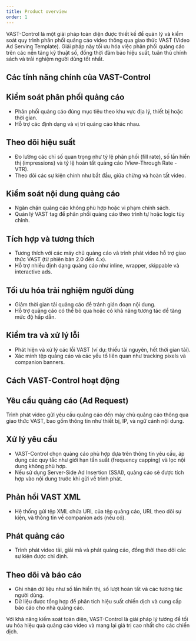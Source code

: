 ```yaml
---
title: Product overview
order: 1
---
```


VAST-Control là một giải pháp toàn diện được thiết kế để quản lý và kiểm soát quy trình phân phối quảng cáo video thông qua giao thức VAST (Video Ad Serving Template). Giải pháp này tối ưu hóa việc phân phối quảng cáo trên các nền tảng kỹ thuật số, đồng thời đảm bảo hiệu suất, tuân thủ chính sách và trải nghiệm người dùng tốt nhất.

## Các tính năng chính của VAST-Control
## Kiểm soát phân phối quảng cáo
* Phân phối quảng cáo đúng mục tiêu theo khu vực địa lý, thiết bị hoặc thời gian.
* Hỗ trợ các định dạng và vị trí quảng cáo khác nhau.
  
## Theo dõi hiệu suất
* Đo lường các chỉ số quan trọng như tỷ lệ phân phối (fill rate), số lần hiển thị (impressions) và tỷ lệ hoàn tất quảng cáo (View-Through Rate - VTR).
* Theo dõi các sự kiện chính như bắt đầu, giữa chừng và hoàn tất video.

## Kiểm soát nội dung quảng cáo
* Ngăn chặn quảng cáo không phù hợp hoặc vi phạm chính sách.
* Quản lý VAST tag để phân phối quảng cáo theo trình tự hoặc logic tùy chỉnh.
  
## Tích hợp và tương thích
* Tương thích với các máy chủ quảng cáo và trình phát video hỗ trợ giao thức VAST (từ phiên bản 2.0 đến 4.x).
* Hỗ trợ nhiều định dạng quảng cáo như inline, wrapper, skippable và interactive ads.

## Tối ưu hóa trải nghiệm người dùng
* Giảm thời gian tải quảng cáo để tránh gián đoạn nội dung.
* Hỗ trợ quảng cáo có thể bỏ qua hoặc có khả năng tương tác để tăng mức độ hấp dẫn.

## Kiểm tra và xử lý lỗi
* Phát hiện và xử lý các lỗi VAST (ví dụ: thiếu tài nguyên, hết thời gian tải).
* Xác minh tệp quảng cáo và các yếu tố liên quan như tracking pixels và companion banners.

## Cách VAST-Control hoạt động
## Yêu cầu quảng cáo (Ad Request)
Trình phát video gửi yêu cầu quảng cáo đến máy chủ quảng cáo thông qua giao thức VAST, bao gồm thông tin như thiết bị, IP, và ngữ cảnh nội dung.

## Xử lý yêu cầu
* VAST-Control chọn quảng cáo phù hợp dựa trên thông tin yêu cầu, áp dụng các quy tắc như giới hạn tần suất (frequency capping) và lọc nội dung không phù hợp.
* Nếu sử dụng Server-Side Ad Insertion (SSAI), quảng cáo sẽ được tích hợp vào nội dung trước khi gửi về trình phát.
 
## Phản hồi VAST XML
* Hệ thống gửi tệp XML chứa URL của tệp quảng cáo, URL theo dõi sự kiện, và thông tin về companion ads (nếu có).

## Phát quảng cáo
* Trình phát video tải, giải mã và phát quảng cáo, đồng thời theo dõi các sự kiện được chỉ định.

## Theo dõi và báo cáo
* Ghi nhận dữ liệu như số lần hiển thị, số lượt hoàn tất và các tương tác người dùng.
* Dữ liệu được tổng hợp để phân tích hiệu suất chiến dịch và cung cấp báo cáo cho nhà quảng cáo.


Với khả năng kiểm soát toàn diện, VAST-Control là giải pháp lý tưởng để tối ưu hóa hiệu quả quảng cáo video và mang lại giá trị cao nhất cho các chiến dịch.
  










  

  


